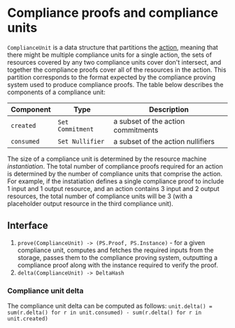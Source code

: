 # Compliance proofs and compliance units

`ComplianceUnit` is a data structure that partitions the [action](./action.md), meaning that there might be multiple compliance units for a single action, the sets of resources covered by any two compliance units cover don't intersect, and together the compliance proofs cover all of the resources in the action. This partition corresponds to the format expected by the compliance proving system used to produce compliance proofs. The table below describes the components of a compliance unit:

|Component|Type|Description|
|-|-|-|
|`created`|`Set Commitment`|a subset of the action commitments|
|`consumed`|`Set Nullifier`|a subset of the action nullifiers|


The size of a compliance unit is determined by the resource machine *instantiation*. The total number of compliance proofs required for an action is determined by the number of compliance units that comprise the action. For example, if the instatiation defines a single compliance proof to include 1 input and 1 output resource, and an action contains 3 input and 2 output resources, the total number of compliance units will be 3 (with a placeholder output resource in the third compliance unit).

## Interface

1. `prove(ComplianceUnit) -> (PS.Proof, PS.Instance)` - for a given compliance unit, computes and fetches the required inputs from the storage, passes them to the compliance proving system, outputting a compliance proof along with the instance required to verify the proof.
2. `delta(ComplianceUnit) -> DeltaHash`

### Compliance unit delta

The compliance unit delta can be computed as follows: `unit.delta() = sum(r.delta() for r in unit.consumed) - sum(r.delta() for r in unit.created)`